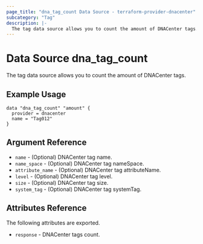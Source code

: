 ```yaml
---
page_title: "dna_tag_count Data Source - terraform-provider-dnacenter"
subcategory: "Tag"
description: |-
  The tag data source allows you to count the amount of DNACenter tags.
---
```


# Data Source dna_tag_count

The tag data source allows you to count the amount of DNACenter tags.

## Example Usage

```hcl
data "dna_tag_count" "amount" {
  provider = dnacenter
  name = "Tag012"
}
```

## Argument Reference

- `name` - (Optional) DNACenter tag name.
- `name_space` - (Optional) DNACenter tag nameSpace.
- `attribute_name` - (Optional) DNACenter tag attributeName.
- `level` - (Optional) DNACenter tag level.
- `size` - (Optional) DNACenter tag size.
- `system_tag` - (Optional) DNACenter tag systemTag.

## Attributes Reference

The following attributes are exported.

- `response` - DNACenter tags count.
